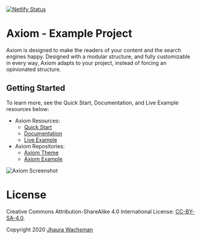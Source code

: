 [![Netlify Status](https://api.netlify.com/api/v1/badges/875c17cf-6cff-4611-94b9-b5804f5e6a9e/deploy-status)](https://app.netlify.com/sites/axiom-example/deploys)

# Axiom - Example Project

Axiom is designed to make the readers of your content and the search engines happy. Designed with a modular structure, and fully customizable in every way, Axiom adapts to your project, instead of forcing an opinionated structure.

## Getting Started

To learn more, see the Quick Start, Documentation, and Live Example resources below:

- Axiom Resources:
  - [Quick Start](https://www.axiomtheme.com/docs/quick-start/)
  - [Documentation](https://www.axiomtheme.com/docs/)
  - [Live Example](https://axiom-example.netlify.app/)
- Axiom Repositories:
  - [Axiom Theme](https://github.com/marketempower/axiom)
  - [Axiom Example](https://github.com/marketempower/axiom-example)

![Axiom Screenshot](https://github.com/marketempower/axiom/raw/master/images/example.png)

# License

Creative Commons Attribution-ShareAlike 4.0 International License: [CC-BY-SA-4.0](https://github.com/marketempower/axiom-example/blob/master/LICENSE).

Copyright 2020 [Jhaura Wachsman](https://www.jhaurawachsman.com/)

